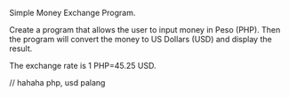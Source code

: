 Simple Money Exchange Program.

Create a program that allows the user to input money in Peso (PHP). Then the program will convert the money to US Dollars (USD) and display the result.

The exchange rate is 1 PHP=45.25 USD. 

// hahaha php, usd palang

